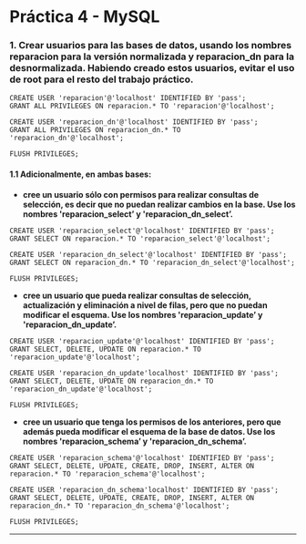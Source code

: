 # Práctica 4 - MySQL

### 1. Crear usuarios para las bases de datos, usando los nombres reparacion para la versión normalizada y reparacion_dn para la desnormalizada. Habiendo creado estos usuarios, evitar el uso de root para el resto del trabajo práctico.

```
CREATE USER 'reparacion'@'localhost' IDENTIFIED BY 'pass';
GRANT ALL PRIVILEGES ON reparacion.* TO 'reparacion'@'localhost';

CREATE USER 'reparacion_dn'@'localhost' IDENTIFIED BY 'pass';
GRANT ALL PRIVILEGES ON reparacion_dn.* TO 'reparacion_dn'@'localhost';

FLUSH PRIVILEGES;
```

#### 1.1 Adicionalmente, en ambas bases:

* **cree un usuario sólo con permisos para realizar consultas de selección, es decir que no puedan realizar cambios en la base. Use los nombres 'reparacion_select’ y 'reparacion_dn_select’.** 

```
CREATE USER 'reparacion_select'@'localhost' IDENTIFIED BY 'pass';
GRANT SELECT ON reparacion.* TO 'reparacion_select'@'localhost';

CREATE USER 'reparacion_dn_select'@'localhost' IDENTIFIED BY 'pass';
GRANT SELECT ON reparacion_dn.* TO 'reparacion_dn_select'@'localhost';

FLUSH PRIVILEGES;
```

* **cree un usuario que pueda realizar consultas de selección, actualización y eliminación a nivel de filas, pero que no puedan modificar el esquema. Use los nombres 'reparacion_update’ y 'reparacion_dn_update’.**

```
CREATE USER 'reparacion_update'@'localhost' IDENTIFIED BY 'pass';
GRANT SELECT, DELETE, UPDATE ON reparacion.* TO 'reparacion_update'@'localhost';

CREATE USER 'reparacion_dn_update'localhost' IDENTIFIED BY 'pass';
GRANT SELECT, DELETE, UPDATE ON reparacion_dn.* TO 'reparacion_dn_update'@'localhost';

FLUSH PRIVILEGES;
```

* **cree un usuario que tenga los permisos de los anteriores, pero que además pueda modificar el esquema de la base de datos. Use los nombres 'reparacion_schema’ y 'reparacion_dn_schema’.**

```
CREATE USER 'reparacion_schema'@'localhost' IDENTIFIED BY 'pass';
GRANT SELECT, DELETE, UPDATE, CREATE, DROP, INSERT, ALTER ON reparacion.* TO 'reparacion_schema'@'localhost';

CREATE USER 'reparacion_dn_schema'localhost' IDENTIFIED BY 'pass';
GRANT SELECT, DELETE, UPDATE, CREATE, DROP, INSERT, ALTER ON reparacion_dn.* TO 'reparacion_dn_schema'@'localhost';

FLUSH PRIVILEGES;
```

---

